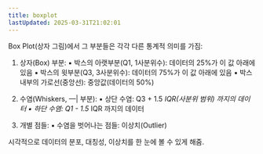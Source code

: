 ```yaml
---
title: boxplot
lastUpdated: 2025-03-31T21:02:01
---
```

Box Plot(상자 그림)에서 그 부분들은 각각 다른 통계적 의미를 가짐:

 1. 상자(Box) 부분:
 ▪ 박스의 아랫부분(Q1, 1사분위수): 데이터의 25%가 이 값 아래에 있음
 ▪ 박스의 윗부분(Q3, 3사분위수): 데이터의 75%가 이 값 아래에 있음
 ▪ 박스 내부의 가로선(중앙선): 중앙값(데이터의 50%)

 2. 수염(Whiskers, ––| 부분):
 ▪ 상단 수염: Q3 + 1.5 *IQR(사분위 범위) 까지의 데이터
 ▪ 하단 수염: Q1 - 1.5* IQR 까지의 데이터

 3. 개별 점들:
 ▪ 수염을 벗어나는 점들: 이상치(Outlier)

시각적으로 데이터의 분포, 대칭성, 이상치를 한 눈에 볼 수 있게 해줌.
